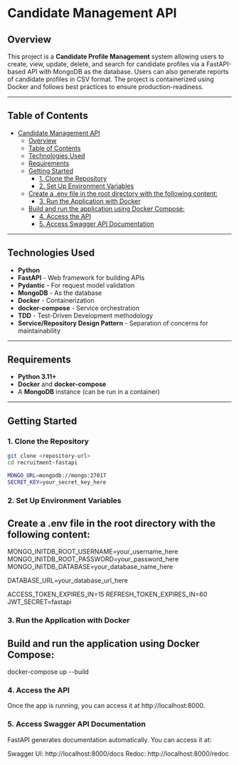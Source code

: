 # Candidate Management API

## Overview

This project is a **Candidate Profile Management** system allowing users to create, view, update, delete, and search for candidate profiles via a FastAPI-based API with MongoDB as the database. Users can also generate reports of candidate profiles in CSV format. The project is containerized using Docker and follows best practices to ensure production-readiness.

---

## Table of Contents

- [Candidate Management API](#candidate-management-api)
  - [Overview](#overview)
  - [Table of Contents](#table-of-contents)
  - [Technologies Used](#technologies-used)
  - [Requirements](#requirements)
  - [Getting Started](#getting-started)
    - [1. Clone the Repository](#1-clone-the-repository)
    - [2. Set Up Environment Variables](#2-set-up-environment-variables)
  - [Create a .env file in the root directory with the following content:](#create-a-env-file-in-the-root-directory-with-the-following-content)
    - [3.  Run the Application with Docker](#3--run-the-application-with-docker)
  - [Build and run the application using Docker Compose:](#build-and-run-the-application-using-docker-compose)
    - [4.  Access the API](#4--access-the-api)
    - [5. Access Swagger API Documentation](#5-access-swagger-api-documentation)

---

## Technologies Used

- **Python**
- **FastAPI** - Web framework for building APIs
- **Pydantic** - For request model validation
- **MongoDB** - As the database
- **Docker** - Containerization
- **docker-compose** - Service orchestration
- **TDD** - Test-Driven Development methodology
- **Service/Repository Design Pattern** - Separation of concerns for maintainability

---

## Requirements

- **Python 3.11+**
- **Docker** and **docker-compose**
- A **MongoDB** instance (can be run in a container)

---

## Getting Started

### 1. Clone the Repository

```bash
git clone <repository-url>
cd recruitment-fastapi

MONGO_URL=mongodb://mongo:27017
SECRET_KEY=your_secret_key_here

```
### 2. Set Up Environment Variables

## Create a .env file in the root directory with the following content:

MONGO_INITDB_ROOT_USERNAME=your_username_here
MONGO_INITDB_ROOT_PASSWORD=your_password_here
MONGO_INITDB_DATABASE=your_database_name_here

DATABASE_URL=your_database_url_here

ACCESS_TOKEN_EXPIRES_IN=15
REFRESH_TOKEN_EXPIRES_IN=60
JWT_SECRET=fastapi

### 3.  Run the Application with Docker
## Build and run the application using Docker Compose:


docker-compose up --build

### 4.  Access the API
Once the app is running, you can access it at http://localhost:8000.

### 5. Access Swagger API Documentation
FastAPI generates documentation automatically. You can access it at:

Swagger UI: http://localhost:8000/docs
Redoc: http://localhost:8000/redoc
